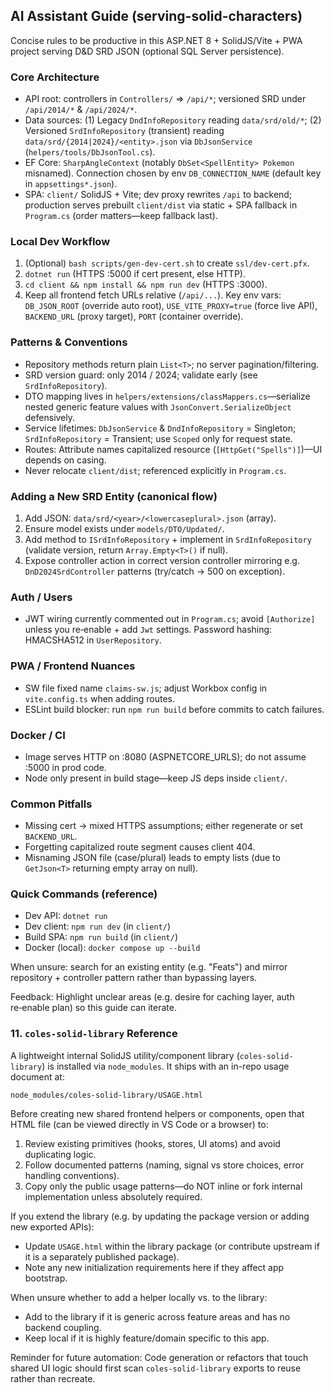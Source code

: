 ## AI Assistant Guide (serving-solid-characters)
Concise rules to be productive in this ASP.NET 8 + SolidJS/Vite + PWA project serving D&D SRD JSON (optional SQL Server persistence).

### Core Architecture
- API root: controllers in `Controllers/` => `/api/*`; versioned SRD under `/api/2014/*` & `/api/2024/*`.
- Data sources: (1) Legacy `DndInfoRepository` reading `data/srd/old/*`; (2) Versioned `SrdInfoRepository` (transient) reading `data/srd/{2014|2024}/<entity>.json` via `DbJsonService` (`helpers/tools/DbJsonTool.cs`).
- EF Core: `SharpAngleContext` (notably `DbSet<SpellEntity> Pokemon` misnamed). Connection chosen by env `DB_CONNECTION_NAME` (default key in `appsettings*.json`).
- SPA: `client/` SolidJS + Vite; dev proxy rewrites `/api` to backend; production serves prebuilt `client/dist` via static + SPA fallback in `Program.cs` (order matters—keep fallback last).

### Local Dev Workflow
1. (Optional) `bash scripts/gen-dev-cert.sh` to create `ssl/dev-cert.pfx`.
2. `dotnet run` (HTTPS :5000 if cert present, else HTTP). 
3. `cd client && npm install && npm run dev` (HTTPS :3000). 
4. Keep all frontend fetch URLs relative (`/api/...`).
Key env vars: `DB_JSON_ROOT` (override auto root), `USE_VITE_PROXY=true` (force live API), `BACKEND_URL` (proxy target), `PORT` (container override).

### Patterns & Conventions
- Repository methods return plain `List<T>`; no server pagination/filtering.
- SRD version guard: only 2014 / 2024; validate early (see `SrdInfoRepository`).
- DTO mapping lives in `helpers/extensions/classMappers.cs`—serialize nested generic feature values with `JsonConvert.SerializeObject` defensively.
- Service lifetimes: `DbJsonService` & `DndInfoRepository` = Singleton; `SrdInfoRepository` = Transient; use `Scoped` only for request state.
- Routes: Attribute names capitalized resource (`[HttpGet("Spells")]`)—UI depends on casing.
- Never relocate `client/dist`; referenced explicitly in `Program.cs`.

### Adding a New SRD Entity (canonical flow)
1. Add JSON: `data/srd/<year>/<lowercaseplural>.json` (array).
2. Ensure model exists under `models/DTO/Updated/`.
3. Add method to `ISrdInfoRepository` + implement in `SrdInfoRepository` (validate version, return `Array.Empty<T>()` if null).
4. Expose controller action in correct version controller mirroring e.g. `DnD2024SrdController` patterns (try/catch -> 500 on exception).

### Auth / Users
- JWT wiring currently commented out in `Program.cs`; avoid `[Authorize]` unless you re‑enable + add `Jwt` settings. Password hashing: HMACSHA512 in `UserRepository`.

### PWA / Frontend Nuances
- SW file fixed name `claims-sw.js`; adjust Workbox config in `vite.config.ts` when adding routes.
- ESLint build blocker: run `npm run build` before commits to catch failures.

### Docker / CI
- Image serves HTTP on :8080 (ASPNETCORE_URLS); do not assume :5000 in prod code.
- Node only present in build stage—keep JS deps inside `client/`.

### Common Pitfalls
- Missing cert -> mixed HTTPS assumptions; either regenerate or set `BACKEND_URL`.
- Forgetting capitalized route segment causes client 404.
- Misnaming JSON file (case/plural) leads to empty lists (due to `GetJson<T>` returning empty array on null).

### Quick Commands (reference)
- Dev API: `dotnet run`
- Dev client: `npm run dev` (in `client/`)
- Build SPA: `npm run build` (in `client/`)
- Docker (local): `docker compose up --build`

When unsure: search for an existing entity (e.g. "Feats") and mirror repository + controller pattern rather than bypassing layers.

Feedback: Highlight unclear areas (e.g. desire for caching layer, auth re‑enable plan) so this guide can iterate.

### 11. `coles-solid-library` Reference
A lightweight internal SolidJS utility/component library (`coles-solid-library`) is installed via `node_modules`. It ships with an in-repo usage document at:

`node_modules/coles-solid-library/USAGE.html`

Before creating new shared frontend helpers or components, open that HTML file (can be viewed directly in VS Code or a browser) to:
1. Review existing primitives (hooks, stores, UI atoms) and avoid duplicating logic.
2. Follow documented patterns (naming, signal vs store choices, error handling conventions).
3. Copy only the public usage patterns—do NOT inline or fork internal implementation unless absolutely required.

If you extend the library (e.g. by updating the package version or adding new exported APIs):
- Update `USAGE.html` within the library package (or contribute upstream if it is a separately published package).
- Note any new initialization requirements here if they affect app bootstrap.

When unsure whether to add a helper locally vs. to the library:
- Add to the library if it is generic across feature areas and has no backend coupling.
- Keep local if it is highly feature/domain specific to this app.

Reminder for future automation: Code generation or refactors that touch shared UI logic should first scan `coles-solid-library` exports to reuse rather than recreate.
